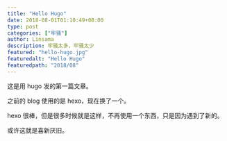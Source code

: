 ```yaml
---
title: "Hello Hugo"
date: 2018-08-01T01:10:49+08:00
type: post
categories: ["牢骚"]
author: Linsama
description: 牢骚太多，牢骚太少
featured: "hello-hugo.jpg"
featuredalt: "Hello Hugo"
featuredpath: "2018/08"
---
```

这是用 hugo 发的第一篇文章。

之前的 blog 使用的是 hexo，现在换了一个。

hexo 很棒，但是很多时候就是这样，不再使用一个东西，只是因为遇到了新的。

或许这就是喜新厌旧。
